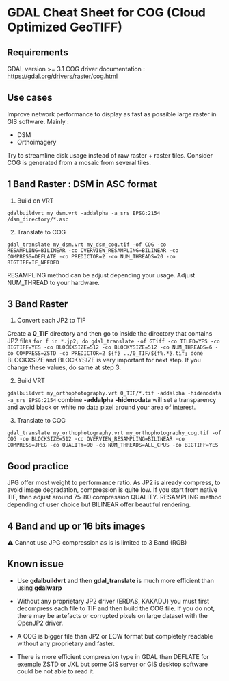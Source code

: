 # GDAL Cheat Sheet for COG (Cloud Optimized GeoTIFF)

## Requirements

GDAL version >= 3.1
COG driver documentation : https://gdal.org/drivers/raster/cog.html

## Use cases

Improve network performance to display as fast as possible large raster in GIS software. Mainly :
- DSM
- Orthoimagery

Try to streamline disk usage instead of raw raster + raster tiles.
Consider COG is generated from a mosaic from several tiles.

## 1 Band Raster : DSM in ASC format

1. Build en VRT

`gdalbuildvrt my_dsm.vrt -addalpha -a_srs EPSG:2154 /dsm_directory/*.asc`

2. Translate to COG

`gdal_translate my_dsm.vrt my_dsm_cog.tif -of COG -co RESAMPLING=BILINEAR -co OVERVIEW_RESAMPLING=BILINEAR -co COMPRESS=DEFLATE -co PREDICTOR=2 -co NUM_THREADS=20 -co BIGTIFF=IF_NEEDED`

RESAMPLING method can be adjust depending your usage.
Adjust NUM_THREAD to your hardware.

## 3 Band Raster

1. Convert each JP2 to TIF

Create a **0_TIF** directory and then go to inside the directory that contains JP2 files
`for f in *.jp2; do gdal_translate -of GTiff -co TILED=YES -co BIGTIFF=YES -co BLOCKXSIZE=512 -co BLOCKYSIZE=512 -co NUM_THREADS=6 -co COMPRESS=ZSTD -co PREDICTOR=2 ${f} ../0_TIF/${f%.*}.tif; done`
BLOCKXSIZE and BLOCKYSIZE is very important for next step. If you change these values, do same at step 3.

2. Build VRT

`gdalbuildvrt my_orthophotography.vrt 0_TIF/*.tif -addalpha -hidenodata -a_srs EPSG:2154`
combine **-addalpha -hidenodata** will set a transparency and avoid black or white no data pixel around your area of interest.

3. Translate to COG

`gdal_translate my_orthophotography.vrt my_orthophotography_cog.tif -of COG -co BLOCKSIZE=512 -co OVERVIEW_RESAMPLING=BILINEAR -co COMPRESS=JPEG -co QUALITY=90 -co NUM_THREADS=ALL_CPUS -co BIGTIFF=YES`

## Good practice

JPG offer most weight to performance ratio.
As JP2 is already compress, to avoid image degradation, compression is quite low.
If you start from native TIF, then adjust around 75-80 compression QUALITY.
RESAMPLING method depending of user choice but BILINEAR offer beautiful rendering.

## 4 Band and up or 16 bits images

:warning: Cannot use JPG compression as is is limited to 3 Band (RGB)

## Known issue

- Use **gdalbuildvrt** and then **gdal_translate** is much more efficient than using **gdalwarp**

- Without any proprietary JP2 driver (ERDAS, KAKADU) you must first decompress each file to TIF and then build the COG file.
If you do not, there may be artefacts or corrupted pixels on large dataset with the OpenJP2 driver.

- A COG is bigger file than JP2 or ECW format but completely readable without any proprietary and faster.

- There is more efficient compression type in GDAL than DEFLATE for exemple ZSTD or JXL but some GIS server or GIS desktop software could be not able to read it.